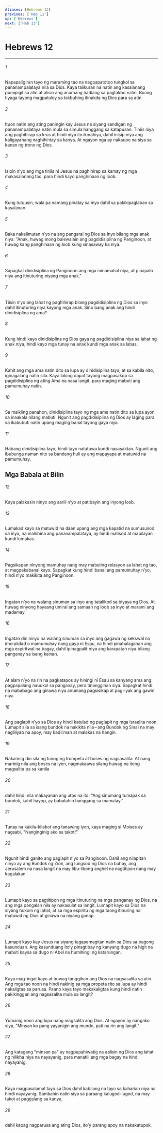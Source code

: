 ```yaml
---
Aliases: [Hebrews 12]
previous: ['Heb 11']
up: ['Hebrews']
next: ['Heb 13']
---
```

# Hebrews 12

***

###### 1
Napapaligiran tayo ng maraming tao na nagpapatotoo tungkol sa pananampalataya nila sa Dios. Kaya talikuran na natin ang kasalanang pumipigil sa atin at alisin ang anumang hadlang sa pagtakbo natin. Buong tiyaga tayong magpatuloy sa takbuhing itinakda ng Dios para sa atin. 

###### 2
Ituon natin ang ating paningin kay Jesus na siyang sandigan ng pananampalataya natin mula sa simula hanggang sa katapusan. Tiniis niya ang paghihirap sa krus at hindi niya ito ikinahiya, dahil inisip niya ang kaligayahang naghihintay sa kanya. At ngayon nga ay nakaupo na siya sa kanan ng trono ng Dios. 

###### 3
Isipin nʼyo ang mga tiniis ni Jesus na paghihirap sa kamay ng mga makasalanang tao, para hindi kayo panghinaan ng loob. 

###### 4
Kung tutuusin, wala pa namang pinatay sa inyo dahil sa pakikipaglaban sa kasalanan. 

###### 5
Baka nakalimutan nʼyo na ang pangaral ng Dios sa inyo bilang mga anak niya: "Anak, huwag mong balewalain ang pagdidisiplina ng Panginoon, at huwag kang panghinaan ng loob kung sinasaway ka niya. 

###### 6
Sapagkat dinidisiplina ng Panginoon ang mga minamahal niya, at pinapalo niya ang itinuturing niyang mga anak." 

###### 7
Tiisin nʼyo ang lahat ng paghihirap bilang pagdidisiplina ng Dios sa inyo dahil itinuturing niya kayong mga anak. Sino bang anak ang hindi dinidisiplina ng ama? 

###### 8
Kung hindi kayo dinidisiplina ng Dios gaya ng pagdidisiplina niya sa lahat ng anak niya, hindi kayo mga tunay na anak kundi mga anak sa labas. 

###### 9
Kahit ang mga ama natin dito sa lupa ay dinidisiplina tayo, at sa kabila nito, iginagalang natin sila. Kaya lalong dapat tayong magpasakop sa pagdidisiplina ng ating Ama na nasa langit, para maging mabuti ang pamumuhay natin. 

###### 10
Sa maikling panahon, dinidisiplina tayo ng mga ama natin dito sa lupa ayon sa inaakala nilang mabuti. Ngunit ang pagdidisiplina ng Dios ay laging para sa ikabubuti natin upang maging banal tayong gaya niya. 

###### 11
Habang dinidisiplina tayo, hindi tayo natutuwa kundi nasasaktan. Ngunit ang ibubunga naman nito sa bandang huli ay ang mapayapa at matuwid na pamumuhay.

## Mga Babala at Bilin 

###### 12
Kaya palakasin ninyo ang sarili nʼyo at patibayin ang inyong loob. 

###### 13
Lumakad kayo sa matuwid na daan upang ang mga kapatid na sumusunod sa inyo, na mahihina ang pananampalataya, ay hindi matisod at mapilayan kundi lumakas. 

###### 14
Pagsikapan ninyong mamuhay nang may mabuting relasyon sa lahat ng tao, at magpakabanal kayo. Sapagkat kung hindi banal ang pamumuhay nʼyo, hindi nʼyo makikita ang Panginoon. 

###### 15
Ingatan nʼyo na walang sinuman sa inyo ang tatalikod sa biyaya ng Dios. At huwag ninyong hayaang umiral ang samaan ng loob sa inyo at marami ang madamay. 

###### 16
Ingatan din ninyo na walang sinuman sa inyo ang gagawa ng sekswal na imoralidad o mamumuhay nang gaya ni Esau, na hindi pinahalagahan ang mga espiritwal na bagay, dahil ipinagpalit niya ang karapatan niya bilang panganay sa isang kainan. 

###### 17
At alam nʼyo na rin na pagkatapos ay hiningi ni Esau sa kanyang ama ang pagpapalang nauukol sa panganay, pero tinanggihan siya. Sapagkat hindi na mababago ang ginawa niya anumang pagsisikap at pag-iyak ang gawin niya. 

###### 18
Ang paglapit nʼyo sa Dios ay hindi katulad ng paglapit ng mga Israelita noon. Lumapit sila sa isang bundok na nakikita nila – ang Bundok ng Sinai na may nagliliyab na apoy, may kadiliman at malakas na hangin. 

###### 19
Nakarinig din sila ng tunog ng trumpeta at boses ng nagsasalita. At nang marinig nila ang boses na iyon, nagmakaawa silang huwag na itong magsalita pa sa kanila 

###### 20
dahil hindi nila makayanan ang utos na ito: "Ang sinumang tumapak sa bundok, kahit hayop, ay babatuhin hanggang sa mamatay." 

###### 21
Tunay na kakila-kilabot ang tanawing iyon, kaya maging si Moises ay nagsabi, "Nanginginig ako sa takot!" 

###### 22
Ngunit hindi ganito ang paglapit nʼyo sa Panginoon. Dahil ang nilapitan ninyo ay ang Bundok ng Zion, ang lungsod ng Dios na buhay, ang Jerusalem na nasa langit na may libu-libong anghel na nagtitipon nang may kagalakan. 

###### 23
Lumapit kayo sa pagtitipon ng mga itinuturing na mga panganay ng Dios, na ang mga pangalan nila ay nakasulat sa langit. Lumapit kayo sa Dios na siyang hukom ng lahat, at sa mga espiritu ng mga taong itinuring na matuwid ng Dios at ginawa na niyang ganap. 

###### 24
Lumapit kayo kay Jesus na siyang tagapamagitan natin sa Dios sa bagong kasunduan. Ang kasunduang itoʼy pinagtibay ng kanyang dugo na higit na mabuti kaysa sa dugo ni Abel na humihingi ng katarungan. 

###### 25
Kaya mag-ingat kayo at huwag tanggihan ang Dios na nagsasalita sa atin. Ang mga tao noon na hindi nakinig sa mga propeta rito sa lupa ay hindi nakaligtas sa parusa. Paano kaya tayo makakaligtas kung hindi natin pakikinggan ang nagsasalita mula sa langit? 

###### 26
Yumanig noon ang lupa nang magsalita ang Dios. At ngayon ay nangako siya, "Minsan ko pang yayanigin ang mundo, pati na rin ang langit." 

###### 27
Ang katagang "minsan pa" ay nagpapahiwatig na aalisin ng Dios ang lahat ng nilikha niya na nayayanig, para manatili ang mga bagay na hindi nayayanig. 

###### 28
Kaya magpasalamat tayo sa Dios dahil kabilang na tayo sa kaharian niya na hindi nayayanig. Sambahin natin siya sa paraang kalugod-lugod, na may takot at paggalang sa kanya, 

###### 29
dahil kapag nagparusa ang ating Dios, itoʼy parang apoy na nakakatupok.
